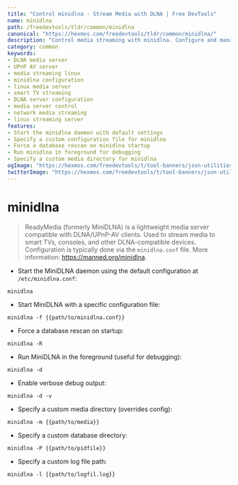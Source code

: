 ```yaml
---
title: "Control minidlna - Stream Media with DLNA | Free DevTools"
name: minidlna
path: /freedevtools/tldr/common/minidlna
canonical: "https://hexmos.com/freedevtools/tldr/common/minidlna/"
description: "Control media streaming with minidlna. Configure and manage your DLNA server to stream media to smart TVs. Free online tool, no registration required."
category: common
keywords:
- DLNA media server
- UPnP AV server
- media streaming linux
- minidlna configuration
- linux media server
- smart TV streaming
- DLNA server configuration
- media server control
- network media streaming
- linux streaming server
features:
- Start the minidlna daemon with default settings
- Specify a custom configuration file for minidlna
- Force a database rescan on minidlna startup
- Run minidlna in foreground for debugging
- Specify a custom media directory for minidlna
ogImage: "https://hexmos.com/freedevtools/t/tool-banners/json-utilities-banner.png"
twitterImage: "https://hexmos.com/freedevtools/t/tool-banners/json-utilities-banner.png"
---
```


# minidlna

> ReadyMedia (formerly MiniDLNA) is a lightweight media server compatible with DLNA/UPnP-AV clients.
> Used to stream media to smart TVs, consoles, and other DLNA-compatible devices.
> Configuration is typically done via the `minidlna.conf` file.
> More information: <https://manned.org/minidlna>.

- Start the MiniDLNA daemon using the default configuration at `/etc/minidlna.conf`:

`minidlna`

- Start MiniDLNA with a specific configuration file:

`minidlna -f {{path/to/minidlna.conf}}`

- Force a database rescan on startup:

`minidlna -R`

- Run MiniDLNA in the foreground (useful for debugging):

`minidlna -d`

- Enable verbose debug output:

`minidlna -d -v`

- Specify a custom media directory (overrides config):

`minidlna -m {{path/to/media}}`

- Specify a custom database directory:

`minidlna -P {{path/to/pidfile}}`

- Specify a custom log file path:

`minidlna -l {{path/to/logfil.log}}`
